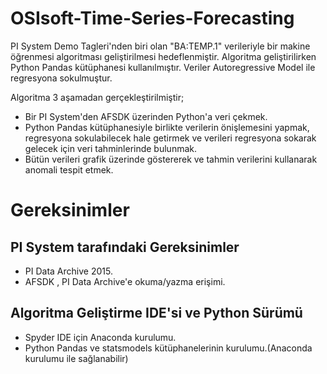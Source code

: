 # OSIsoft-Time-Series-Forecasting

PI System Demo Tagleri'nden biri olan "BA:TEMP.1" verileriyle bir makine öğrenmesi algoritması geliştirilmesi hedeflenmiştir.
Algoritma geliştirilirken Python Pandas kütüphanesi kullanılmıştır. Veriler Autoregressive Model ile regresyona sokulmuştur.

Algoritma 3 aşamadan gerçekleştirilmiştir;
* Bir PI System'den AFSDK üzerinden Python'a veri çekmek.
* Python Pandas kütüphanesiyle birlikte verilerin önişlemesini yapmak, regresyona sokulabilecek hale getirmek ve verileri regresyona
sokarak gelecek için veri tahminlerinde bulunmak.
* Bütün verileri grafik üzerinde göstererek ve tahmin verilerini kullanarak anomali tespit etmek.

# Gereksinimler

## PI System tarafındaki Gereksinimler
* PI Data Archive 2015.
* AFSDK , PI Data Archive'e okuma/yazma erişimi.

## Algoritma Geliştirme IDE'si ve Python Sürümü
* Spyder IDE için Anaconda kurulumu.
* Python Pandas ve statsmodels kütüphanelerinin kurulumu.(Anaconda kurulumu ile sağlanabilir)
